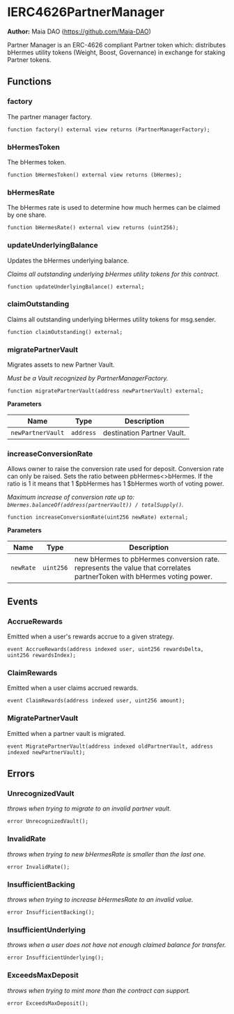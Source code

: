 # IERC4626PartnerManager

**Author:**
Maia DAO (https://github.com/Maia-DAO)

Partner Manager is an ERC-4626 compliant Partner token which:
distributes bHermes utility tokens (Weight, Boost, Governance)
in exchange for staking Partner tokens.


## Functions
### factory

The partner manager factory.


```solidity
function factory() external view returns (PartnerManagerFactory);
```

### bHermesToken

The bHermes token.


```solidity
function bHermesToken() external view returns (bHermes);
```

### bHermesRate

The bHermes rate is used to determine how much hermes
can be claimed by one share.


```solidity
function bHermesRate() external view returns (uint256);
```

### updateUnderlyingBalance

Updates the bHermes underlying balance.

*Claims all outstanding underlying bHermes utility tokens for this contract.*


```solidity
function updateUnderlyingBalance() external;
```

### claimOutstanding

Claims all outstanding underlying bHermes utility tokens for msg.sender.


```solidity
function claimOutstanding() external;
```

### migratePartnerVault

Migrates assets to new Partner Vault.

*Must be a Vault recognized by PartnerManagerFactory.*


```solidity
function migratePartnerVault(address newPartnerVault) external;
```
**Parameters**

|Name|Type|Description|
|----|----|-----------|
|`newPartnerVault`|`address`|destination Partner Vault.|


### increaseConversionRate

Allows owner to raise the conversion rate used for deposit.
Conversion rate can only be raised. Sets the ratio
between pbHermes<\>bHermes. If the ratio is 1 it means that
1 $pbHermes has 1 $bHermes worth of voting power.

*Maximum increase of conversion rate up to:
`bHermes.balanceOf(address(partnerVault)) / totalSupply()`.*


```solidity
function increaseConversionRate(uint256 newRate) external;
```
**Parameters**

|Name|Type|Description|
|----|----|-----------|
|`newRate`|`uint256`|new bHermes to pbHermes conversion rate. represents the value that correlates partnerToken with bHermes voting power.|


## Events
### AccrueRewards
Emitted when a user's rewards accrue to a given strategy.


```solidity
event AccrueRewards(address indexed user, uint256 rewardsDelta, uint256 rewardsIndex);
```

### ClaimRewards
Emitted when a user claims accrued rewards.


```solidity
event ClaimRewards(address indexed user, uint256 amount);
```

### MigratePartnerVault
Emitted when a partner vault is migrated.


```solidity
event MigratePartnerVault(address indexed oldPartnerVault, address indexed newPartnerVault);
```

## Errors
### UnrecognizedVault
*throws when trying to migrate to an invalid partner vault.*


```solidity
error UnrecognizedVault();
```

### InvalidRate
*throws when trying to new bHermesRate is smaller than the last one.*


```solidity
error InvalidRate();
```

### InsufficientBacking
*throws when trying to increase bHermesRate to an invalid value.*


```solidity
error InsufficientBacking();
```

### InsufficientUnderlying
*throws when a user does not have not enough claimed balance for transfer.*


```solidity
error InsufficientUnderlying();
```

### ExceedsMaxDeposit
*throws when trying to mint more than the contract can support.*


```solidity
error ExceedsMaxDeposit();
```

